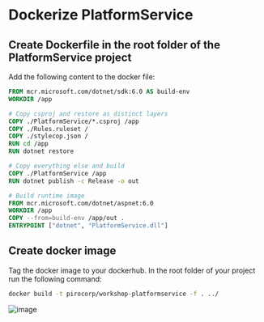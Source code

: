 # Dockerize PlatformService

## Create Dockerfile in the root folder of the PlatformService project

Add the following content to the docker file:

```dockerfile
FROM mcr.microsoft.com/dotnet/sdk:6.0 AS build-env
WORKDIR /app

# Copy csproj and restore as distinct layers
COPY ./PlatformService/*.csproj /app
COPY ./Rules.ruleset /
COPY ./stylecop.json /
RUN cd /app
RUN dotnet restore

# Copy everything else and build
COPY ./PlatformService /app
RUN dotnet publish -c Release -o out

# Build runtime image
FROM mcr.microsoft.com/dotnet/aspnet:6.0
WORKDIR /app
COPY --from=build-env /app/out .
ENTRYPOINT ["dotnet", "PlatformService.dll"]
```

## Create docker image

Tag the docker image to your dockerhub. In the root folder of your project run the following command: 

```bash
docker build -t pirocorp/workshop-platformservice -f . ../
```

![image](https://user-images.githubusercontent.com/34960418/171869347-c749d7ee-3534-4ef6-a37c-f457935e8528.png)



